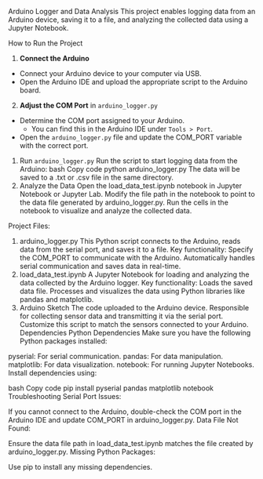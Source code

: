 Arduino Logger and Data Analysis
This project enables logging data from an Arduino device, saving it to a file, and analyzing the collected data using a Jupyter Notebook.

How to Run the Project
1. **Connect the Arduino**
- Connect your Arduino device to your computer via USB.
- Open the Arduino IDE and upload the appropriate script to the Arduino board.
2. **Adjust the COM Port** in `arduino_logger.py`
- Determine the COM port assigned to your Arduino. 
  - You can find this in the Arduino IDE under `Tools > Port`.
- Open the `arduino_logger.py` file and update the COM_PORT variable with the correct port.
1. Run `arduino_logger.py`
Run the script to start logging data from the Arduino:
bash
Copy code
python arduino_logger.py
The data will be saved to a .txt or .csv file in the same directory.
1. Analyze the Data
Open the load_data_test.ipynb notebook in Jupyter Notebook or Jupyter Lab.
Modify the file path in the notebook to point to the data file generated by arduino_logger.py.
Run the cells in the notebook to visualize and analyze the collected data.


Project Files:
1. arduino_logger.py
This Python script connects to the Arduino, reads data from the serial port, and saves it to a file.
Key functionality:
Specify the COM_PORT to communicate with the Arduino.
Automatically handles serial communication and saves data in real-time.
2. load_data_test.ipynb
A Jupyter Notebook for loading and analyzing the data collected by the Arduino logger.
Key functionality:
Loads the saved data file.
Processes and visualizes the data using Python libraries like pandas and matplotlib.
3. Arduino Sketch
The code uploaded to the Arduino device.
Responsible for collecting sensor data and transmitting it via the serial port.
Customize this script to match the sensors connected to your Arduino.
Dependencies
Python Dependencies
Make sure you have the following Python packages installed:

pyserial: For serial communication.
pandas: For data manipulation.
matplotlib: For data visualization.
notebook: For running Jupyter Notebooks.
Install dependencies using:

bash
Copy code
pip install pyserial pandas matplotlib notebook
Troubleshooting
Serial Port Issues:

If you cannot connect to the Arduino, double-check the COM port in the Arduino IDE and update COM_PORT in arduino_logger.py.
Data File Not Found:

Ensure the data file path in load_data_test.ipynb matches the file created by arduino_logger.py.
Missing Python Packages:

Use pip to install any missing dependencies.